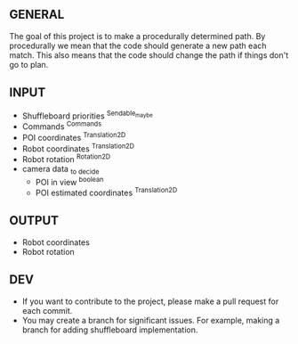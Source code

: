 GENERAL
-
The goal of this project is to make a procedurally determined path.
By procedurally we mean that the code should generate a new path each match.
This also means that the code should change the path if things don't go to plan.

INPUT
-
- Shuffleboard priorities <sup>Sendable<sub>maybe</sub></sup>
- Commands <sup>Commands</sup>
- POI coordinates <sup>Translation2D</sup>
- Robot coordinates <sup>Translation2D</sup>
- Robot rotation <sup>Rotation2D</sup>
- camera data <sub>to decide</sub>
    - POI in view <sup>boolean</sup>
    - POI estimated coordinates <sup>Translation2D</sup>

OUTPUT
-
- Robot coordinates
- Robot rotation

DEV
-
- If you want to contribute to the project, please make a pull request for each commit.
- You may create a branch for significant issues. For example, making a branch for adding shuffleboard implementation.
